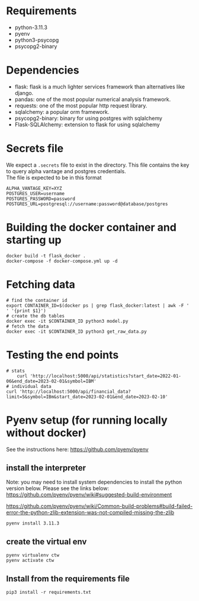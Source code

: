 # Requirements
- python-3.11.3
- pyenv
- python3-psycopg
- psycopg2-binary

# Dependencies
- flask: flask is a much lighter services framework than alternatives like django.
- pandas: one of the most popular numerical analysis framework.
- requests: one of the most popular http request library.
- sqlalchemy: a popular orm framework.
- psycopg2-binary: binary for using postgres with sqlalchemy
- Flask-SQLAlchemy: extension to flask for using sqlalchemy

# Secrets file
We expect a `.secrets` file to exist in the directory. This file 
contains the key to query alpha vantage and postgres credentials.  
The file is expected to be in this format
```
ALPHA_VANTAGE_KEY=XYZ
POSTGRES_USER=username
POSTGRES_PASSWORD=password
POSTGRES_URL=postgresql://username:password@database/postgres
```

# Building the docker container and starting up
```commandline
docker build -t flask_docker .
docker-compose -f docker-compose.yml up -d
```

# Fetching data
```commandline
# find the container id
export CONTAINER_ID=$(docker ps | grep flask_docker:latest | awk -F ' ' '{print $1}')
# create the db tables
docker exec -it $CONTAINER_ID python3 model.py
# fetch the data
docker exec -it $CONTAINER_ID python3 get_raw_data.py
```

# Testing the end points
```commandline
# stats
    curl 'http://localhost:5000/api/statistics?start_date=2022-01-06&end_date=2023-02-01&symbol=IBM'
# individual data
curl 'http://localhost:5000/api/financial_data?limit=5&symbol=IBm&start_date=2023-02-01&end_date=2023-02-10'
```

# Pyenv setup (for running locally without docker)
See the instructions here: 
https://github.com/pyenv/pyenv

## install the interpreter
Note: you may need to install system dependencies to install 
the python version below. Please see the links below:
https://github.com/pyenv/pyenv/wiki#suggested-build-environment

https://github.com/pyenv/pyenv/wiki/Common-build-problems#build-failed-error-the-python-zlib-extension-was-not-compiled-missing-the-zlib

```
pyenv install 3.11.3
```
## create the virtual env
```
pyenv virtualenv ctw
pyenv activate ctw
```

## Install from the requirements file
```commandline
pip3 install -r requirements.txt
```
